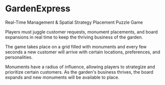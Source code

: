 # GardenExpress
Real-Time Management & Spatial Strategy Placement Puzzle Game

Players must juggle customer requests, monument placements, and 
board expansions in real time to keep the thriving business of the garden.

The game takes place on a grid filled with monuments and every few seconds
a new customer will arrive with certain locations, preferences, and personalities.

Monuments have a radius of influence, allowing players to strategize
and prioritize certain customers. As the garden's business thrives,
the board expands and new monuments will be available to place.
